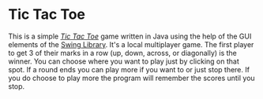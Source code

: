 # Tic Tac Toe
This is a simple [*Tic Tac Toe*](https://en.wikipedia.org/wiki/Tic-tac-toe) game written in Java using the help of the GUI elements of the [Swing Library](https://en.wikipedia.org/wiki/Swing_(Java)). It's a local multiplayer game. The first player to get 3 of their marks in a row (up, down, across, or diagonally) is the winner. You can choose where you want to play just by clicking on that spot. If a round ends you can play more if you want to or just stop there. If you do choose to play more the program will remember the scores until you stop.
